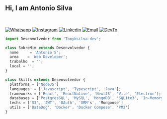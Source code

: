 
## Hi, I am Antonio Silva
<br />

[![Whatsapp](https://img.shields.io/badge/WhatsApp-25D366?style=for-the-badge&logo=whatsapp&logoColor=white)](https://api.whatsapp.com/send?phone=5583987308551)
[![Instagram](https://img.shields.io/badge/Instagram-E4405F?style=for-the-badge&logo=instagram&logoColor=white)](http://instagram.com/tonybsilva/)
[![Linkedin](https://img.shields.io/badge/LinkedIn-0077B5?style=for-the-badge&logo=linkedin&logoColor=white)](http://linkedin.com/in/tony-silva/)
[![Email](https://img.shields.io/badge/Email-D14836?style=for-the-badge&logo=gmail&logoColor=white)](mailto:contato@antoniobsilva.com.br?subject=Hello%20again)
[![DevTo](https://img.shields.io/badge/dev.to-0A0A0A?style=for-the-badge&logo=devdotto&logoColor=white)](https://dev.to/tonybsilvadev)


```ts
import Desenvolvedor from 'Tonybsilva-dev';

class SobreMim extends Desenvolvedor {
  nome     = 'Antonio S';
  area    = 'Web Developer';
  trabalho  = '';
  local = '';
}

class Skills extends Desenvolvedor {
  platforms = ['NodeJS']
  languages  = ['Javascript', 'Typescript', 'Java'];
  frameworks = ['React', 'ReactNative', 'NextJS', 'Vite', 'Electron'];
  databases = ['PostgresSQL', 'MySQL', 'MongoDB', 'SQLite3', 'In-Memory', 'Redis']
  techs = ['S3', 'JWT', 'OAuth', 'ORM's', 'Mongoose']
  utils = ['DataDog', 'Docker', 'Docker Compose', 'PM2']
}
```
